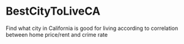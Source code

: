 # BestCityToLiveCA
Find what city in California is good for living according to correlation between home price/rent and crime rate 
